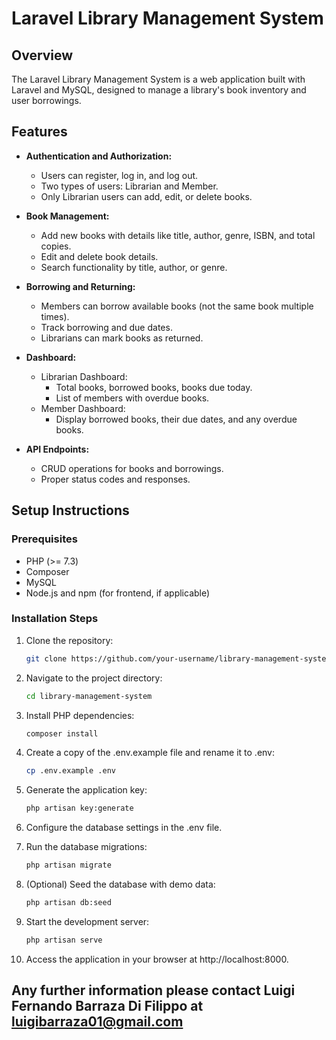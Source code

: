 # Laravel Library Management System

## Overview
The Laravel Library Management System is a web application built with Laravel and MySQL, designed to manage a library's book inventory and user borrowings.

## Features
- **Authentication and Authorization:**
  - Users can register, log in, and log out.
  - Two types of users: Librarian and Member.
  - Only Librarian users can add, edit, or delete books.

- **Book Management:**
  - Add new books with details like title, author, genre, ISBN, and total copies.
  - Edit and delete book details.
  - Search functionality by title, author, or genre.

- **Borrowing and Returning:**
  - Members can borrow available books (not the same book multiple times).
  - Track borrowing and due dates.
  - Librarians can mark books as returned.

- **Dashboard:**
  - Librarian Dashboard:
    - Total books, borrowed books, books due today.
    - List of members with overdue books.
  - Member Dashboard:
    - Display borrowed books, their due dates, and any overdue books.

- **API Endpoints:**
  - CRUD operations for books and borrowings.
  - Proper status codes and responses.

## Setup Instructions

### Prerequisites
- PHP (>= 7.3)
- Composer
- MySQL
- Node.js and npm (for frontend, if applicable)

### Installation Steps
1. Clone the repository:
   ```bash
   git clone https://github.com/your-username/library-management-system.git

1. Navigate to the project directory:
   ```bash
   cd library-management-system

2. Install PHP dependencies:
    ```bash
    composer install
    
3. Create a copy of the .env.example file and rename it to .env:
    ```bash
    cp .env.example .env

4. Generate the application key:
   ```bash
   php artisan key:generate

5. Configure the database settings in the .env file.
   
6. Run the database migrations:
   ```bash
   php artisan migrate
   
7. (Optional) Seed the database with demo data:
   ```bash
   php artisan db:seed

8. Start the development server:
   ```bash
   php artisan serve

9. Access the application in your browser at http://localhost:8000.

## Any further information please contact Luigi Fernando Barraza Di Filippo at luigibarraza01@gmail.com
